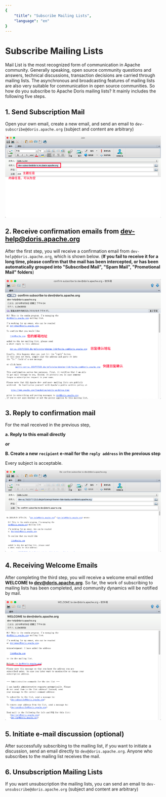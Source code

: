 ```yaml
---
{
    "title": "Subscribe Mailing Lists",
    "language": "en"
}
---
```


<!-- 
Licensed to the Apache Software Foundation (ASF) under one
or more contributor license agreements.  See the NOTICE file
distributed with this work for additional information
regarding copyright ownership.  The ASF licenses this file
to you under the Apache License, Version 2.0 (the
"License"); you may not use this file except in compliance
with the License.  You may obtain a copy of the License at

  http://www.apache.org/licenses/LICENSE-2.0

Unless required by applicable law or agreed to in writing,
software distributed under the License is distributed on an
"AS IS" BASIS, WITHOUT WARRANTIES OR CONDITIONS OF ANY
KIND, either express or implied.  See the License for the
specific language governing permissions and limitations
under the License.
-->

# Subscribe Mailing Lists

Mail List is the most recognized form of communication in Apache community. Generally speaking, open source community questions and answers, technical discussions, transaction decisions are carried through mailing lists. The asynchronous and broadcasting features of mailing lists are also very suitable for communication in open source communities. So how do you subscribe to Apache Doris mailing lists? It mainly includes the following five steps.

## 1. Send Subscription Mail

Open your own email, create a new email, and send an email to `dev-subscribe@doris.apache.org` (subject and content are arbitrary)

![step1](/images/subscribe-mail-list-step1.png)

## 2. Receive confirmation emails from dev-help@doris.apache.org

After the first step, you will receive a confirmation email from `dev-help@doris.apache.org`, which is shown below. (**If you fail to receive it for a long time, please confirm that the mail has been intercepted, or has been automatically grouped into "Subscribed Mail", "Spam Mail", "Promotional Mail" folders**)

![step2](/images/subscribe-mail-list-step2.png)

## 3. Reply to confirmation mail

For the mail received in the previous step,

**a. Reply to this email directly**

***or***

**B. Create a new `recipient` e-mail for the `reply address` in the previous step**

Every subject is acceptable.

![step3](/images/subscribe-mail-list-step3.png)


## 4. Receiving Welcome Emails

After completing the third step, you will receive a welcome email entitled **WELCOME to dev@doris.apache.org**. So far, the work of subscribing to mailing lists has been completed, and community dynamics will be notified by mail.

![step4](/images/subscribe-mail-list-step4.png)


## 5. Initiate e-mail discussion (optional)

After successfully subscribing to the mailing list, if you want to initiate a discussion, send an email directly to `dev@doris.apache.org`. Anyone who subscribes to the mailing list receives the mail.
​

## 6. Unsubscription Mailing Lists

If you want unsubscription the mailing lists, you can send an email to `dev-unsubscribe@doris.apache.org` (subject and content are arbitrary)

